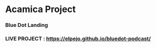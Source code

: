 # Acamica Project
### Blue Dot Landing

### LIVE PROJECT : https://elpejo.github.io/bluedot-podcast/
